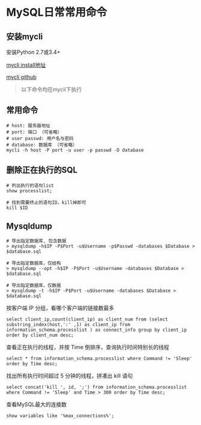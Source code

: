 # MySQL日常常用命令

## 安装mycli

安装Python 2.7或3.4+

[mycli install地址](https://www.mycli.net/install)

[mycli github](https://github.com/dbcli/mycli)

> 以下命令均在mycli下执行

## 常用命令

~~~shell
# host: 服务器地址
# port: 端口 （可省略）
# user passwd: 用户名与密码
# database: 数据库 （可省略）
mycli -h host -P port -u user -p passwd -D database
~~~

## 删除正在执行的SQL

~~~shell
# 列出执行的语句list
show processlist;

# 找到需要终止的语句ID，kill掉即可
kill $ID
~~~

## Mysqldump

~~~shell
# 导出指定数据库, 包含数据
> mysqldump -h$IP -P$Port -u$Username -p$Passwd -databases $Database > $database.sql

# 导出指定数据库，仅结构
> mysqldump --opt -h$IP -P$Port -u$Username -databases $Database > $database.sql

# 导出指定数据库，仅数据
> mysqldump -t -h$IP -P$Port -u$Username -databases $Database > $database.sql
~~~

按客户端 IP 分组，看哪个客户端的链接数最多

~~~shell
select client_ip,count(client_ip) as client_num from (select substring_index(host,':' ,1) as client_ip from information_schema.processlist ) as connect_info group by client_ip order by client_num desc;
~~~

查看正在执行的线程，并按 Time 倒排序，查询执行时间特别长的线程

~~~shell
select * from information_schema.processlist where Command != 'Sleep' order by Time desc;
~~~

找出所有执行时间超过 5 分钟的线程，拼凑出 kill 语句

~~~shell
select concat('kill ', id, ';') from information_schema.processlist where Command != 'Sleep' and Time > 300 order by Time desc;
~~~

查看MySQL最大的连接数

~~~shell
show variables like '%max_connections%';
~~~
